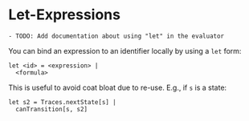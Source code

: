 # Let-Expressions

```admonish todo title="TODO"
- TODO: Add documentation about using "let" in the evaluator
```

You can bind an expression to an identifier locally by using a `let` form:

```
let <id> = <expression> |
  <formula>
```

This is useful to avoid coat bloat due to re-use. E.g., if `s` is a state:

```
let s2 = Traces.nextState[s] |
  canTransition[s, s2]
```
